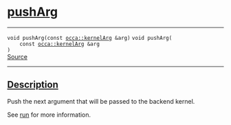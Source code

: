 
<h1 id="push-arg">
 <a href="#/api/kernel/pushArg" class="anchor">
   <span>pushArg</span>
  </a>
</h1>

<div class="signature">

<hr>

  <div class="definition-container">
    <div class="definition">
      <code class="desktop-only"><span class="token keyword">void</span> pushArg(<span class="token keyword">const</span> <a href="#/api/kernelArg">occa::kernelArg</a> &amp;arg)</code>
      <code class="mobile-only"><span class="token keyword">void</span> pushArg(
    <span class="token keyword">const</span> <a href="#/api/kernelArg">occa::kernelArg</a> &amp;arg
)</code>
      <div class="flex-spacing"></div>
      <a href="https://github.com/libocca/occa/blob/6d155d0c/include/occa/core/kernel.hpp#L249" target="_blank">Source</a>
    </div>
    
  </div>

  <hr>
</div>


<h2 id="description">
 <a href="#/api/kernel/pushArg?id=description" class="anchor">
   <span>Description</span>
  </a>
</h2>

Push the next argument that will be passed to the backend kernel.

See [run](/api/kernel/run) for more information.
